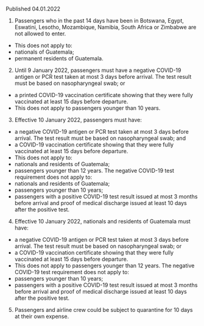 Published 04.01.2022
1. Passengers who in the past 14 days have been in Botswana, Egypt, Eswatini, Lesotho, Mozambique, Namibia, South Africa or Zimbabwe are not allowed to enter.
- This does not apply to:
- nationals of Guatemala;
- permanent residents of Guatemala.
2. Until 9 January 2022, passengers must have a negative COVID-19 antigen or PCR test taken at most 3 days before arrival. The test result must be based on nasopharyngeal swab; or
- a printed COVID-19 vaccination certificate showing that they were fully vaccinated at least 15 days before departure.
- This does not apply to passengers younger than 10 years.
3. Effective 10 January 2022, passengers must have:
- a negative COVID-19 antigen or PCR test taken at most 3 days before arrival. The test result must be based on nasopharyngeal swab; and
- a COVID-19 vaccination certificate showing that they were fully vaccinated at least 15 days before departure.
- This does not apply to:
- nationals and residents of Guatemala;
- passengers younger than 12 years.
The negative COVID-19 test requirement does not apply to:
- nationals and residents of Guatemala;
- passengers younger than 10 years;
- passengers with a positive COVID-19 test result issued at most 3 months before arrival and proof of medical discharge issued at least 10 days after the positive test.
4. Effective 10 January 2022, nationals and residents of Guatemala must have:
- a negative COVID-19 antigen or PCR test taken at most 3 days before arrival. The test result must be based on nasopharyngeal swab; or
- a COVID-19 vaccination certificate showing that they were fully vaccinated at least 15 days before departure.
- This does not apply to passengers younger than 12 years.
The negative COVID-19 test requirement does not apply to:
- passengers younger than 10 years;
- passengers with a positive COVID-19 test result issued at most 3 months before arrival and proof of medical discharge issued at least 10 days after the positive test.
5. Passengers and airline crew could be subject to quarantine for 10 days at their own expense.